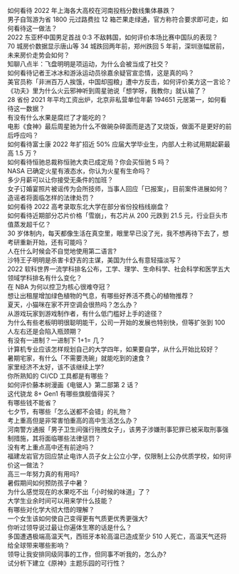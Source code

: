 如何看待 2022 年上海各大高校在河南投档分数线集体暴跌？  
男子自驾游为省 1800 元过路费拉 12 箱芒果走绿通，官方称符合要求即可走，如何看待这一做法？  
2022 东亚杯中国男足首战 0:3 不敌韩国，如何评价本场比赛中国队的表现？  
70 城房价数据显示唐山等 34 城跌回两年前，郑州跌回 5 年前，深圳涨幅居前，未来房价走势会如何？  
知聊八点半：飞盘明明是项运动，为什么会被当成了社交？  
如何看待记者王冰冰和游泳运动员徐嘉余疑官宣恋情，这是真的吗？  
美官员称「非洲百万人挨饿，中国却囤粮」遭中方反击，如何评价美方这一言论？  
《功夫》里为什么火云邪神听到周星驰说「想学呀，我教你」就认输了？  
28 省份 2021 年平均工资出炉，北京非私营单位年薪 194651 元居第一，如何看待这一数据？  
有没有什么水果是腐烂了才能吃的？  
电影《食神》最后周星驰为什么不做碗杂碎面而是选了叉烧饭，做面不是更好的前后呼应吗？  
如何看待富士康 2022 年扩招近 50% 应届大学毕业生，内部人士称试用期起薪最高 1.5 万 ?  
如何看待恒驰总裁称恒驰大卖已成定局？你会买恒驰 5 吗？  
NASA 已确定火星有液态水，你认为火星有生命吗？  
多少月薪可以让你接受无条件的加班？  
女子订婚宴照片被谣传为会所技师，当事人回应「已报案」，目前案件进展如何？造谣者将面临怎样的法律处罚？  
如何看待 2022 高考录取东北大学在部分省份投档线崩盘？  
如何看待近期部分芯片价格「雪崩」，有芯片从 200 元跌到 21.5 元，行业巨头市值蒸发超千亿？  
30 岁体制内，每天都像生活在真空里，眼里早已没了光，我不想再待下去了，想考研重新开始，还有可能吗？  
人在什么时候会不自觉地使用第二语言?  
沙特王子明明是杀害卡舒吉的主谋，美国为什么有意轻描淡写？  
2022 软科世界一流学科排名公布，工学、理学、生命科学、社会科学和医学五大领域学科排名有什么变化？  
在 NBA 为何以控卫为核心很难夺冠？  
想让出租屋增加绿色植物的气息，有哪些好养活不费心的植物推荐？  
夏天，小猫咪在家不开空调会很热吗？怎么办？  
从游戏玩家到游戏制作者，有什么低门槛好上手的途径？  
为什么有些老板明明很聪明能干，公司一开始的发展也特别快，但等扩张到 100 人左右还是会陷入瓶颈期？  
有没有一进制？一进制下 1+1= 几？  
计算机专业应该怎样规划自己的大学四年，如果要自学，从什么开始比较好？  
暑期宅家，有什么「不需要洗碗」就能吃到的速食？  
家里经济不太好，该不该继续上学?  
你所熟知的 CI/CD 工具都是有哪些？  
如何评价藤本树漫画《电锯人》第二部第 2 话？  
这代骁龙 8+ Gen1 有哪些旗舰值得买？  
有哪些钱不能省？  
七夕节，有哪些「怎么送都不会错」的礼物？  
考上重高但是非常害怕重高的高中生活怎么办？  
河南警方通报「男子卫生间强行拖拽女子」，该男子涉嫌刑事犯罪已被采取刑事强制措施，其将面临哪些法律惩罚？  
没有考上重点高中还有前途吗？  
福建龙岩官方回应禁止电诈人员子女上公立小学，仅限制上公办优质学校，如何评价这一做法？  
高三一年努力真的有用吗?  
暑假期间如何预防孩子中暑？  
为什么感觉现在的水果吃不出「小时候的味道」了？  
大学生业余时间可以用来学什么技能？  
有哪些对化学大彻大悟的理解？  
一个女生该如何使自己变得更有气质更优秀更强大?  
你听过领导说过最让你遍体生寒的话是什么？  
多国遭遇极端高温天气，西班牙本轮高温已造成至少 510 人死亡，高温天气还将给全球带来哪些影响？  
领导让我安排同级同事的工作，但同事不听我的，怎么办?  
试分析下建立《原神》主题乐园的可行性？  
